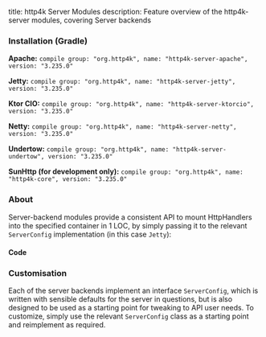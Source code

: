 title: http4k Server Modules
description: Feature overview of the http4k-server modules, covering Server backends

### Installation (Gradle)
**Apache:** ```compile group: "org.http4k", name: "http4k-server-apache", version: "3.235.0"```

**Jetty:** ```compile group: "org.http4k", name: "http4k-server-jetty", version: "3.235.0"```

**Ktor CIO:** ```compile group: "org.http4k", name: "http4k-server-ktorcio", version: "3.235.0"```

**Netty:** ```compile group: "org.http4k", name: "http4k-server-netty", version: "3.235.0"```

**Undertow:** ```compile group: "org.http4k", name: "http4k-server-undertow", version: "3.235.0"```

**SunHttp (for development only):** ```compile group: "org.http4k", name: "http4k-core", version: "3.235.0"```

### About
Server-backend modules provide a consistent API to mount HttpHandlers into the specified container in 1 LOC, by 
simply passing it to the relevant `ServerConfig` implementation (in this case `Jetty`):

#### Code [<img class="octocat"/>](https://github.com/http4k/http4k/blob/master/src/docs/guide/modules/servers/example_http.kt)
<script src="https://gist-it.appspot.com/https://github.com/http4k/http4k/blob/master/src/docs/guide/modules/servers/example_http.kt"></script>

### Customisation
Each of the server backends implement an interface `ServerConfig`, which is written with sensible defaults for the server in questions, 
but is also designed to be used as a starting point for tweaking to API user needs. To customize, simply use the relevant `ServerConfig` 
class as a starting point and reimplement as required.
